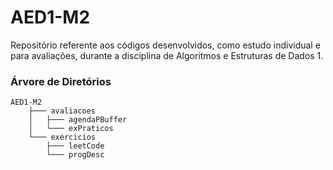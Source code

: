 # AED1-M2
Repositório referente aos códigos desenvolvidos, como estudo individual e para avaliações, durante a disciplina de Algoritmos e Estruturas de Dados 1.

### Árvore de Diretórios
```
AED1-M2
    ├─── avaliacoes
    │   ├─── agendaPBuffer 
    │   └─── exPraticos  
    └─── exercicios
        ├─── leetCode
        └─── progDesc
```
